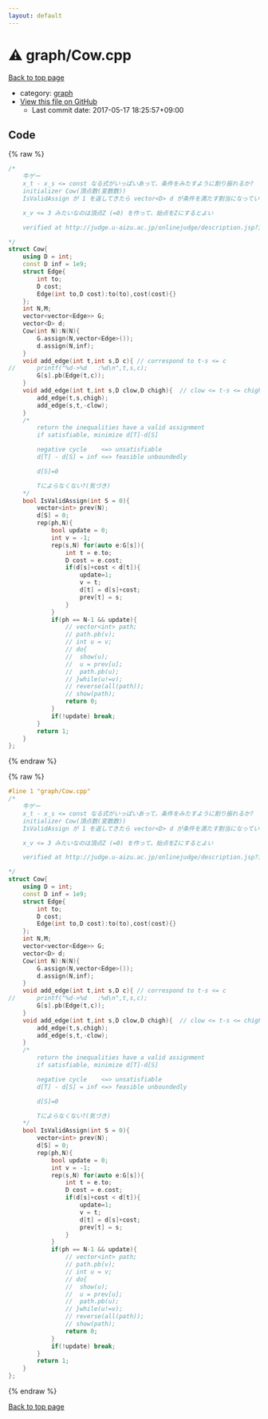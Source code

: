 ```yaml
---
layout: default
---
```


<!-- mathjax config similar to math.stackexchange -->
<script type="text/javascript" async
  src="https://cdnjs.cloudflare.com/ajax/libs/mathjax/2.7.5/MathJax.js?config=TeX-MML-AM_CHTML">
</script>
<script type="text/x-mathjax-config">
  MathJax.Hub.Config({
    TeX: { equationNumbers: { autoNumber: "AMS" }},
    tex2jax: {
      inlineMath: [ ['$','$'] ],
      processEscapes: true
    },
    "HTML-CSS": { matchFontHeight: false },
    displayAlign: "left",
    displayIndent: "2em"
  });
</script>

<script type="text/javascript" src="https://cdnjs.cloudflare.com/ajax/libs/jquery/3.4.1/jquery.min.js"></script>
<script src="https://cdn.jsdelivr.net/npm/jquery-balloon-js@1.1.2/jquery.balloon.min.js" integrity="sha256-ZEYs9VrgAeNuPvs15E39OsyOJaIkXEEt10fzxJ20+2I=" crossorigin="anonymous"></script>
<script type="text/javascript" src="../../assets/js/copy-button.js"></script>
<link rel="stylesheet" href="../../assets/css/copy-button.css" />


# :warning: graph/Cow.cpp

<a href="../../index.html">Back to top page</a>

* category: <a href="../../index.html#f8b0b924ebd7046dbfa85a856e4682c8">graph</a>
* <a href="{{ site.github.repository_url }}/blob/master/graph/Cow.cpp">View this file on GitHub</a>
    - Last commit date: 2017-05-17 18:25:57+09:00




## Code

<a id="unbundled"></a>
{% raw %}
```cpp
/*
	牛ゲー
	x_t - x_s <= const なる式がいっぱいあって、条件をみたすように割り振れるか?
	initializer Cow(頂点数(変数数))
	IsValidAssign が 1 を返してきたら vector<D> d が条件を満たす割当になっている

	x_v <= 3 みたいなのは頂点Z (=0) を作って、始点をZにするとよい

	verified at http://judge.u-aizu.ac.jp/onlinejudge/description.jsp?id=2633 (Cellular Automaton)

*/
struct Cow{
	using D = int;
	const D inf = 1e9;
	struct Edge{
		int to;
		D cost;
		Edge(int to,D cost):to(to),cost(cost){}
	};
	int N,M;
	vector<vector<Edge>> G;
	vector<D> d;
	Cow(int N):N(N){
		G.assign(N,vector<Edge>());
		d.assign(N,inf);
	}
	void add_edge(int t,int s,D c){	// correspond to t-s <= c
//		printf("%d->%d   :%d\n",t,s,c);
		G[s].pb(Edge(t,c));
	}
	void add_edge(int t,int s,D clow,D chigh){	// clow <= t-s <= chigh
		add_edge(t,s,chigh);
		add_edge(s,t,-clow);
	}
	/*
		return the inequalities have a valid assignment
		if satisfiable, minimize d[T]-d[S]

		negative cycle    <=> unsatisfiable
		d[T] - d[S] = inf <=> feasible unboundedly

		d[S]=0

		Tによらなくない?(気づき)
	*/
	bool IsValidAssign(int S = 0){
		vector<int> prev(N);
		d[S] = 0;
		rep(ph,N){
			bool update = 0;
			int v = -1;
			rep(s,N) for(auto e:G[s]){
				int t = e.to;
				D cost = e.cost;
				if(d[s]+cost < d[t]){
					update=1;
					v = t;
					d[t] = d[s]+cost;
					prev[t] = s;
				}
			}
			if(ph == N-1 && update){
				// vector<int> path;
				// path.pb(v);
				// int u = v;
				// do{
				// 	show(u);
				// 	u = prev[u];
				// 	path.pb(u);
				// }while(u!=v);
				// reverse(all(path));
				// show(path);
				return 0;
			}
			if(!update) break;
		}
		return 1;
	}
};

```
{% endraw %}

<a id="bundled"></a>
{% raw %}
```cpp
#line 1 "graph/Cow.cpp"
/*
	牛ゲー
	x_t - x_s <= const なる式がいっぱいあって、条件をみたすように割り振れるか?
	initializer Cow(頂点数(変数数))
	IsValidAssign が 1 を返してきたら vector<D> d が条件を満たす割当になっている

	x_v <= 3 みたいなのは頂点Z (=0) を作って、始点をZにするとよい

	verified at http://judge.u-aizu.ac.jp/onlinejudge/description.jsp?id=2633 (Cellular Automaton)

*/
struct Cow{
	using D = int;
	const D inf = 1e9;
	struct Edge{
		int to;
		D cost;
		Edge(int to,D cost):to(to),cost(cost){}
	};
	int N,M;
	vector<vector<Edge>> G;
	vector<D> d;
	Cow(int N):N(N){
		G.assign(N,vector<Edge>());
		d.assign(N,inf);
	}
	void add_edge(int t,int s,D c){	// correspond to t-s <= c
//		printf("%d->%d   :%d\n",t,s,c);
		G[s].pb(Edge(t,c));
	}
	void add_edge(int t,int s,D clow,D chigh){	// clow <= t-s <= chigh
		add_edge(t,s,chigh);
		add_edge(s,t,-clow);
	}
	/*
		return the inequalities have a valid assignment
		if satisfiable, minimize d[T]-d[S]

		negative cycle    <=> unsatisfiable
		d[T] - d[S] = inf <=> feasible unboundedly

		d[S]=0

		Tによらなくない?(気づき)
	*/
	bool IsValidAssign(int S = 0){
		vector<int> prev(N);
		d[S] = 0;
		rep(ph,N){
			bool update = 0;
			int v = -1;
			rep(s,N) for(auto e:G[s]){
				int t = e.to;
				D cost = e.cost;
				if(d[s]+cost < d[t]){
					update=1;
					v = t;
					d[t] = d[s]+cost;
					prev[t] = s;
				}
			}
			if(ph == N-1 && update){
				// vector<int> path;
				// path.pb(v);
				// int u = v;
				// do{
				// 	show(u);
				// 	u = prev[u];
				// 	path.pb(u);
				// }while(u!=v);
				// reverse(all(path));
				// show(path);
				return 0;
			}
			if(!update) break;
		}
		return 1;
	}
};

```
{% endraw %}

<a href="../../index.html">Back to top page</a>

